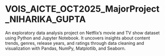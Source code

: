 # VOIS_AICTE_OCT2025_MajorProject_NIHARIKA_GUPTA
An exploratory data analysis project on Netflix’s movie and TV show dataset using Python and Jupyter Notebook. It uncovers insights about content trends, genres, release years, and ratings through data cleaning and visualization with Pandas, NumPy, Matplotlib, and Seaborn.
